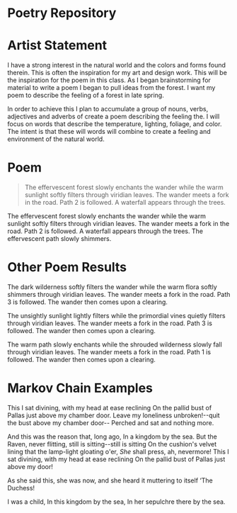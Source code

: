 # Poetry Repository


# Artist Statement 

I have a strong interest in the natural world and the colors and forms found therein. 
This is often the inspiration for my art and design work. This will be the 
inspiration for the poem in this class. As I began brainstorming for material 
to write a poem I began to pull ideas from the forest. I want my poem to describe 
the feeling of a forest in late spring.

In order to achieve this I plan to accumulate a group of nouns, verbs, adjectives
 and adverbs of create a poem describing the feeling the. I will focus on words
 that describe the temperature, lighting, foliage, and color.  
 The intent is that these will words will combine to create a feeling
 and environment of the natural world. 

# Poem 

>The effervescent forest slowly enchants the wander
>while the warm sunlight softly filters through viridian leaves.
>The wander meets a fork in the road. Path 2 is followed.
>A waterfall appears through the trees.

The effervescent forest slowly enchants the wander
while the warm sunlight softly filters through viridian leaves.
The wander meets a fork in the road. Path 2 is followed.
A waterfall appears through the trees.
The effervescent path slowly shimmers.

# Other Poem Results 

The dark wilderness softly filters the wander
while the warm flora softly shimmers through viridian leaves.
The wander meets a fork in the road. Path 3 is followed.
The wander then comes upon a clearing.

The unsightly sunlight lightly filters
while the primordial vines quietly filters through viridian leaves.
The wander meets a fork in the road. Path 3 is followed.
The wander then comes upon a clearing.

The warm path slowly enchants
while the shrouded wilderness slowly fall through viridian leaves.
The wander meets a fork in the road. Path 1 is followed.
The wander then comes upon a clearing.

# Markov Chain Examples 

This I sat divining, with my head at ease reclining On the pallid bust of Pallas just above my chamber door.
Leave my loneliness unbroken!--quit the bust above my chamber door-- Perched and sat and nothing more.

And this was the reason that, long ago, In a kingdom by the sea.
But the Raven, never flitting, still is sitting--still is sitting On the cushion's velvet lining that the lamp-light gloating o'er, _She_ shall press, ah, nevermore!
This I sat divining, with my head at ease reclining On the pallid bust of Pallas just above my door!

As she said this, she was now, and she heard it muttering to itself ‘The Duchess!

I was a child, In this kingdom by the sea, In her sepulchre there by the sea.

